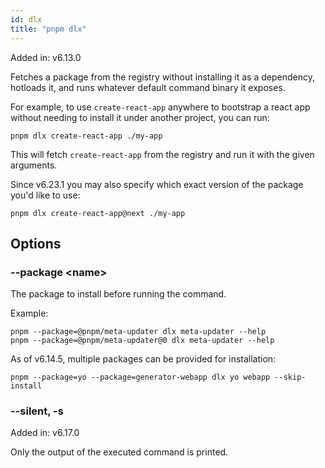 ```yaml
---
id: dlx
title: "pnpm dlx"
---
```


Added in: v6.13.0

Fetches a package from the registry without installing it as a dependency, hotloads it, and runs whatever default command binary it exposes.

For example, to use `create-react-app` anywhere to bootstrap a react app without
needing to install it under another project, you can run:

```
pnpm dlx create-react-app ./my-app
```

This will fetch `create-react-app` from the registry and run it with the given arguments.

Since v6.23.1 you may also specify which exact version of the package you'd like to use:

```
pnpm dlx create-react-app@next ./my-app
```

## Options

### --package \<name\>

The package to install before running the command.

Example:

```
pnpm --package=@pnpm/meta-updater dlx meta-updater --help
pnpm --package=@pnpm/meta-updater@0 dlx meta-updater --help
```

As of v6.14.5, multiple packages can be provided for installation:

```
pnpm --package=yo --package=generator-webapp dlx yo webapp --skip-install
```

### --silent, -s

Added in: v6.17.0

Only the output of the executed command is printed.
